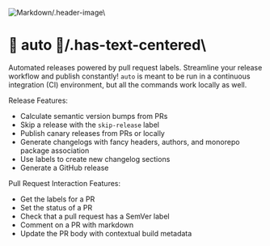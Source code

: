 ![Markdown](../images/auto.gif)/.header-image\

# :rocket: auto :rocket:/.has-text-centered\

Automated releases powered by pull request labels. Streamline your release workflow and publish constantly! `auto` is meant to be run in a continuous integration (CI) environment, but all the commands work locally as well.

Release Features:

- Calculate semantic version bumps from PRs
- Skip a release with the `skip-release` label
- Publish canary releases from PRs or locally
- Generate changelogs with fancy headers, authors, and monorepo package association
- Use labels to create new changelog sections
- Generate a GitHub release

Pull Request Interaction Features:

- Get the labels for a PR
- Set the status of a PR
- Check that a pull request has a SemVer label
- Comment on a PR with markdown
- Update the PR body with contextual build metadata
